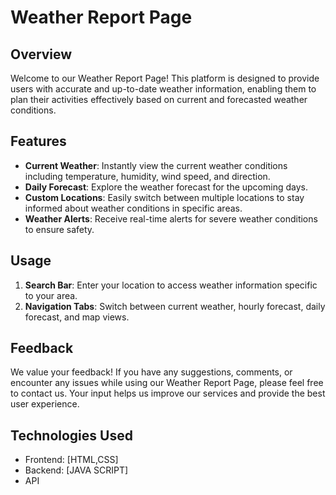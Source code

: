 
# Weather Report Page

## Overview
Welcome to our Weather Report Page! This platform is designed to provide users with accurate and up-to-date weather information, enabling them to plan their activities effectively based on current and forecasted weather conditions.

## Features
- **Current Weather**: Instantly view the current weather conditions including temperature, humidity, wind speed, and direction.
- **Daily Forecast**: Explore the weather forecast for the upcoming days.
- **Custom Locations**: Easily switch between multiple locations to stay informed about weather conditions in specific areas.
- **Weather Alerts**: Receive real-time alerts for severe weather conditions to ensure safety.

## Usage
1. **Search Bar**: Enter your location to access weather information specific to your area.
2. **Navigation Tabs**: Switch between current weather, hourly forecast, daily forecast, and map views.

## Feedback
We value your feedback! If you have any suggestions, comments, or encounter any issues while using our Weather Report Page, please feel free to contact us. Your input helps us improve our services and provide the best user experience.

## Technologies Used
- Frontend: [HTML,CSS]
- Backend: [JAVA SCRIPT]
- API
